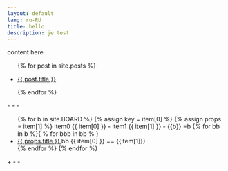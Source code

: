 ```yaml
---
layout: default
lang: ru-RU
title: hello
description: je test
---
```


content here

<ul class="entries">
  {% for post in site.posts %}
 
  <li>
    <a href="{{ post.url }}">
      <p>{{ post.title }}</p>
    </a>
  </li>
 
  {% endfor %}
</ul>
- - -
<!-- https://github.com/shopify/liquid/wiki/liquid-for-designers -->
<ul>
  {% for b in site.BOARD %}
    {% assign key = item[0] %}
    {% assign props = item[1] %}
    item0 {{ item[0] }} -
    item1 {{ item[1] }} -
    {{b}} =b
    {% for bb in b %}{ % for bbb in bb % }
      <li><a href="{{ props.permalink }}">
        {{ props.title }}
        </a>
      bb {{ item[0] }} == {{item[1]}}
      </li>
    {% endfor %}
  {% endfor %}
</ul>
+ - - 
